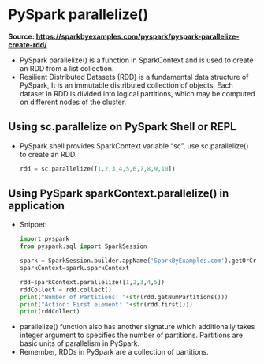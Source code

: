 # PySpark parallelize()

**Source: https://sparkbyexamples.com/pyspark/pyspark-parallelize-create-rdd/**

- PySpark parallelize() is a function in SparkContext and is used to create an RDD from a list collection.
- Resilient Distributed Datasets (RDD) is a fundamental data structure of PySpark, It is an immutable distributed collection of objects. Each dataset in RDD is divided into logical partitions, which may be computed on different nodes of the cluster.

## Using sc.parallelize on PySpark Shell or REPL
- PySpark shell provides SparkContext variable “sc”, use sc.parallelize() to create an RDD.
  ```python
  rdd = sc.parallelize([1,2,3,4,5,6,7,8,9,10])
  ```

## Using PySpark sparkContext.parallelize() in application
- Snippet:
  ```python
  import pyspark
  from pyspark.sql import SparkSession

  spark = SparkSession.builder.appName('SparkByExamples.com').getOrCreate()
  sparkContext=spark.sparkContext

  rdd=sparkContext.parallelize([1,2,3,4,5])
  rddCollect = rdd.collect()
  print("Number of Partitions: "+str(rdd.getNumPartitions()))
  print("Action: First element: "+str(rdd.first()))
  print(rddCollect)
  ```
- parallelize() function also has another signature which additionally takes integer argument to specifies the number of partitions. Partitions are basic units of parallelism in PySpark.
- Remember, RDDs in PySpark are a collection of partitions.